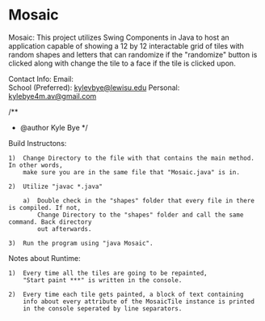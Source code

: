 # Mosaic

Mosaic: This project utilizes Swing Components in Java to host an application
        capable of showing a 12 by 12 interactable grid of tiles with random
        shapes and letters that can randomize if the "randomize" button is clicked
        along with change the tile to a face if the tile is clicked upon.

Contact Info:
    Email:  
        School (Preferred): kylevbye@lewisu.edu
        Personal:   kylebye4m.av@gmail.com

/**
 *  @author Kyle Bye
 */

Build Instructons:

    1)  Change Directory to the file with that contains the main method. In other words,
        make sure you are in the same file that "Mosaic.java" is in.

    2)  Utilize "javac *.java"

        a)  Double check in the "shapes" folder that every file in there is compiled. If not,
            Change Directory to the "shapes" folder and call the same command. Back directory
            out afterwards.

    3)  Run the program using "java Mosaic".

Notes about Runtime:

    1)  Every time all the tiles are going to be repainted,
        "Start paint ***" is written in the console.
    
    2)  Every time each tile gets painted, a block of text containing
        info about every attribute of the MosaicTile instance is printed
        in the console seperated by line separators.

